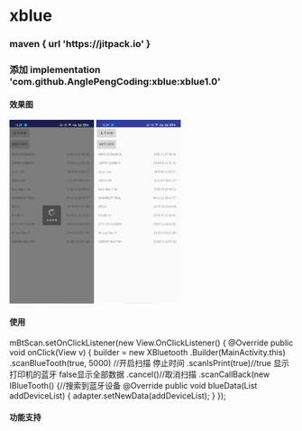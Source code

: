 # xblue

<h3> maven { url 'https://jitpack.io' }  </h3>
<h3> 添加 implementation 'com.github.AnglePengCoding:xblue:xblue1.0' </h3>

<h4>效果图</h4>

<img src="https://github.com/AnglePengCoding/xblue/blob/main/app/device-2021-11-08-162859.png" width="150px">
<img src="https://github.com/AnglePengCoding/xblue/blob/main/app/device-2021-11-08-162927.png" width="150px">

<h4> 使用 </h4>

<java  > 

 mBtScan.setOnClickListener(new View.OnClickListener() {
            @Override
            public void onClick(View v) {
                builder = new XBluetooth
                        .Builder(MainActivity.this)
                        .scanBlueTooth(true, 5000) //开启扫描 停止时间
                        .scanIsPrint(true)//true 显示打印机的蓝牙 false显示全部数据
                        .cancel()//取消扫描
                        .scanCallBack(new IBlueTooth() {//搜索到蓝牙设备
                            @Override
                            public void blueData(List<BluetoothDevice> addDeviceList) {
                                adapter.setNewData(addDeviceList);
                            }
                        });
</java>

  <h4>  功能支持 </h4>
  
  
  

